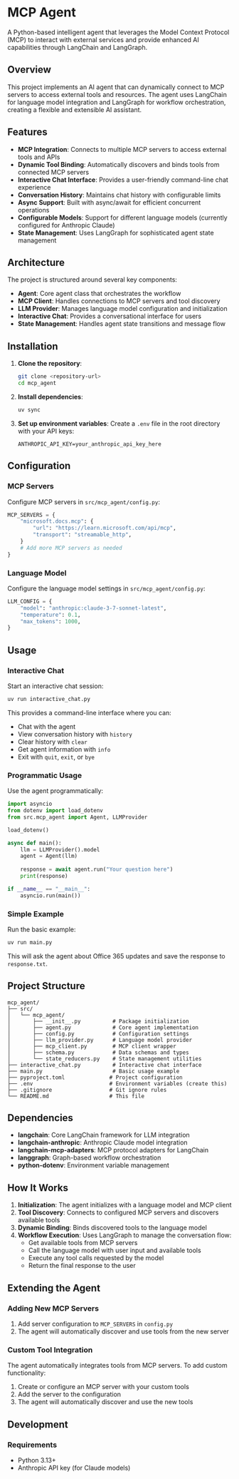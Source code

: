 # MCP Agent

A Python-based intelligent agent that leverages the Model Context Protocol (MCP) to interact with external services and provide enhanced AI capabilities through LangChain and LangGraph.

## Overview

This project implements an AI agent that can dynamically connect to MCP servers to access external tools and resources. The agent uses LangChain for language model integration and LangGraph for workflow orchestration, creating a flexible and extensible AI assistant.

## Features

- **MCP Integration**: Connects to multiple MCP servers to access external tools and APIs
- **Dynamic Tool Binding**: Automatically discovers and binds tools from connected MCP servers
- **Interactive Chat Interface**: Provides a user-friendly command-line chat experience
- **Conversation History**: Maintains chat history with configurable limits
- **Async Support**: Built with async/await for efficient concurrent operations
- **Configurable Models**: Support for different language models (currently configured for Anthropic Claude)
- **State Management**: Uses LangGraph for sophisticated agent state management

## Architecture

The project is structured around several key components:

- **Agent**: Core agent class that orchestrates the workflow
- **MCP Client**: Handles connections to MCP servers and tool discovery
- **LLM Provider**: Manages language model configuration and initialization
- **Interactive Chat**: Provides a conversational interface for users
- **State Management**: Handles agent state transitions and message flow

## Installation

1. **Clone the repository**:
   ```bash
   git clone <repository-url>
   cd mcp_agent
   ```

2. **Install dependencies**:
   ```bash
   uv sync
   ```

3. **Set up environment variables**:
   Create a `.env` file in the root directory with your API keys:
   ```env
   ANTHROPIC_API_KEY=your_anthropic_api_key_here
   ```

## Configuration

### MCP Servers

Configure MCP servers in `src/mcp_agent/config.py`:

```python
MCP_SERVERS = {
    "microsoft.docs.mcp": {
        "url": "https://learn.microsoft.com/api/mcp",
        "transport": "streamable_http",
    }
    # Add more MCP servers as needed
}
```

### Language Model

Configure the language model settings in `src/mcp_agent/config.py`:

```python
LLM_CONFIG = {
    "model": "anthropic:claude-3-7-sonnet-latest",
    "temperature": 0.1,
    "max_tokens": 1000,
}
```

## Usage

### Interactive Chat

Start an interactive chat session:

```bash
uv run interactive_chat.py
```

This provides a command-line interface where you can:
- Chat with the agent
- View conversation history with `history`
- Clear history with `clear`
- Get agent information with `info`
- Exit with `quit`, `exit`, or `bye`

### Programmatic Usage

Use the agent programmatically:

```python
import asyncio
from dotenv import load_dotenv
from src.mcp_agent import Agent, LLMProvider

load_dotenv()

async def main():
    llm = LLMProvider().model
    agent = Agent(llm)
    
    response = await agent.run("Your question here")
    print(response)

if __name__ == "__main__":
    asyncio.run(main())
```

### Simple Example

Run the basic example:

```bash
uv run main.py
```

This will ask the agent about Office 365 updates and save the response to `response.txt`.

## Project Structure

```
mcp_agent/
├── src/
│   └── mcp_agent/
│       ├── __init__.py          # Package initialization
│       ├── agent.py             # Core agent implementation
│       ├── config.py            # Configuration settings
│       ├── llm_provider.py      # Language model provider
│       ├── mcp_client.py        # MCP client wrapper
│       ├── schema.py            # Data schemas and types
│       └── state_reducers.py    # State management utilities
├── interactive_chat.py          # Interactive chat interface
├── main.py                      # Basic usage example
├── pyproject.toml              # Project configuration
├── .env                        # Environment variables (create this)
├── .gitignore                  # Git ignore rules
└── README.md                   # This file
```

## Dependencies

- **langchain**: Core LangChain framework for LLM integration
- **langchain-anthropic**: Anthropic Claude model integration
- **langchain-mcp-adapters**: MCP protocol adapters for LangChain
- **langgraph**: Graph-based workflow orchestration
- **python-dotenv**: Environment variable management

## How It Works

1. **Initialization**: The agent initializes with a language model and MCP client
2. **Tool Discovery**: Connects to configured MCP servers and discovers available tools
3. **Dynamic Binding**: Binds discovered tools to the language model
4. **Workflow Execution**: Uses LangGraph to manage the conversation flow:
   - Get available tools from MCP servers
   - Call the language model with user input and available tools
   - Execute any tool calls requested by the model
   - Return the final response to the user

## Extending the Agent

### Adding New MCP Servers

1. Add server configuration to `MCP_SERVERS` in `config.py`
2. The agent will automatically discover and use tools from the new server

### Custom Tool Integration

The agent automatically integrates tools from MCP servers. To add custom functionality:

1. Create or configure an MCP server with your custom tools
2. Add the server to the configuration
3. The agent will automatically discover and use the new tools

## Development

### Requirements

- Python 3.13+
- Anthropic API key (for Claude models)

